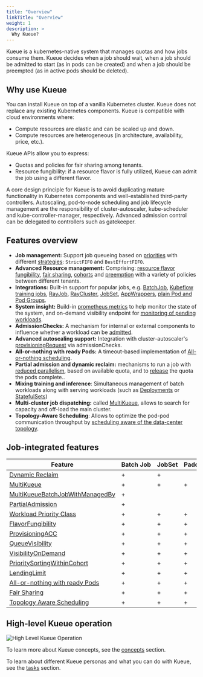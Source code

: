 ```yaml
---
title: "Overview"
linkTitle: "Overview"
weight: 1
description: >
  Why Kueue?
---
```


Kueue is a kubernetes-native system that manages quotas and how jobs consume them. Kueue decides when a job should wait, when a job should be admitted to start (as in pods can be created) and when a job should be preempted (as in active pods should be deleted).

## Why use Kueue

You can install Kueue on top of a vanilla Kubernetes cluster. Kueue does not replace any existing Kubernetes components. Kueue is compatible with cloud environments where:

* Compute resources are elastic and can be scaled up and down.
* Compute resources are heterogeneous (in architecture, availability, price, etc.).

Kueue APIs allow you to express:

* Quotas and policies for fair sharing among tenants.
* Resource fungibility: if a resource flavor is fully utilized, Kueue can admit the job using a different flavor.

A core design principle for Kueue is to avoid duplicating mature functionality in Kubernetes components and well-established third-party controllers. Autoscaling, pod-to-node scheduling and job lifecycle management are the responsibility of cluster-autoscaler, kube-scheduler and kube-controller-manager, respectively. Advanced admission control can be delegated to controllers such as gatekeeper.

## Features overview

- **Job management:** Support job queueing based on [priorities](/docs/concepts/workload/#priority) with different [strategies](/docs/concepts/cluster_queue/#queueing-strategy): `StrictFIFO` and `BestEffortFIFO`.
- **Advanced Resource management:** Comprising: [resource flavor fungibility](/docs/concepts/cluster_queue/#flavorfungibility), [fair sharing](/docs/concepts/preemption/#fair-sharing), [cohorts](/docs/concepts/cluster_queue/#cohort) and [preemption](/docs/concepts/cluster_queue/#preemption) with a variety of policies between different tenants.
- **Integrations:** Built-in support for popular jobs, e.g. [BatchJob](/docs/tasks/run/jobs/), [Kubeflow training jobs](/docs/tasks/run/kubeflow/), [RayJob](/docs/tasks/run/rayjobs/), [RayCluster](/docs/tasks/run/rayclusters/), [JobSet](/docs/tasks/run/jobsets/),  [AppWrappers](/docs/tasks/run/appwrappers/), [plain Pod and Pod Groups](/docs/tasks/run/plain_pods/).
- **System insight:** Build-in [prometheus metrics](/docs/reference/metrics/) to help monitor the state of the system, and on-demand visibility endpoint for [monitoring of pending workloads](/docs/tasks/manage/monitor_pending_workloads/pending_workloads_on_demand/).
- **AdmissionChecks:** A mechanism for internal or external components to influence whether a workload can be [admitted](/docs/concepts/admission_check/).
- **Advanced autoscaling support:** Integration with cluster-autoscaler's [provisioningRequest](/docs/admission-check-controllers/provisioning/#job-using-a-provisioningrequest) via admissionChecks.
- **All-or-nothing with ready Pods:** A timeout-based implementation of [All-or-nothing scheduling](/docs/tasks/manage/setup_wait_for_pods_ready/).
- **Partial admission and dynamic reclaim:** mechanisms to run a job with [reduced parallelism](/docs/tasks/run/jobs/#partial-admission), based on available quota, and to [release](/docs/concepts/workload/#dynamic-reclaim) the quota the pods complete..
- **Mixing training and inference**: Simultaneous management of batch workloads along with serving workloads (such as [Deployments](/docs/tasks/run/deployment/) or [StatefulSets](/docs/tasks/run/statefulset/))
- **Multi-cluster job dispatching:** called [MultiKueue](/docs/concepts/multikueue/), allows to search for capacity and off-load the main cluster.
- **Topology-Aware Scheduling**: Allows to optimize the pod-pod communication throughput by [scheduling aware of the data-center topology](/docs/concepts/topology_aware_scheduling/).

## Job-integrated features

| Feature                                                                                                         | Batch&nbsp;Job | JobSet | PaddleJob | PytorchJob | TFJob | XGBoostJob | MPIJob | Pod | RayCluster | RayJob | AppWrapper |
|-----------------------------------------------------------------------------------------------------------------|----------------|--------|-----------|------------|-------|------------|--------|-----|------------|--------|------------|
| [Dynamic Reclaim](/docs/concepts/workload/#dynamic-reclaim)                                                     | +              | +      |           |            |       |            |        | +   |            |        |            |
| [MultiKueue](/docs/concepts/multikueue/)                                                                        | +              | +      | +         | +          | +     | +          | +      |     | +          | +      |            |
| [MultiKueueBatchJobWithManagedBy](/docs/concepts/multikueue/#multikueuebatchjobwithmanagedby-enabled)           | +              |        |           |            |       |            |        |     |            |        |            |
| [PartialAdmission](/docs/tasks/run/jobs/#partial-admission)                                                     | +              |        |           |            |       |            |        |     |            |        |            |
| [Workload Priority Class](/docs/concepts/workload_priority_class/)                                              | +              | +      | +         | +          | +     | +          | +      | +   | +          | +      | +          |
| [FlavorFungibility](/docs/concepts/cluster_queue/#flavorfungibility)                                            | +              | +      | +         | +          | +     | +          | +      | +   | +          | +      | +          |
| [ProvisioningACC](/docs/admission-check-controllers/provisioning/)                                              | +              | +      | +         | +          | +     | +          | +      | +   | +          | +      | +          |
| [QueueVisibility](/docs/tasks/manage/monitor_pending_workloads/pending_workloads_in_status/)                    | +              | +      | +         | +          | +     | +          | +      | +   | +          | +      | +          |
| [VisibilityOnDemand](/docs/tasks/manage/monitor_pending_workloads/pending_workloads_on_demand/)                 | +              | +      | +         | +          | +     | +          | +      | +   | +          | +      | +          |
| [PrioritySortingWithinCohort](/docs/concepts/cluster_queue/#flavors-and-borrowing-semantics)                    | +              | +      | +         | +          | +     | +          | +      | +   | +          | +      | +          |
| [LendingLimit](/docs/concepts/cluster_queue/#lendinglimit)                                                      | +              | +      | +         | +          | +     | +          | +      | +   | +          | +      | +          |
| [All-or-nothing with ready Pods](/docs/concepts/workload/#all-or-nothing-semantics-for-job-resource-assignment) | +              | +      | +         | +          | +     | +          | +      | +   | +          | +      | +          |
| [Fair Sharing](/docs/concepts/preemption/#fair-sharing)                                                         | +              | +      | +         | +          | +     | +          | +      | +   | +          | +      | +          |
| [Topology Aware Scheduling](/docs/concepts/topology_aware_scheduling)                                           | +              | +      | +         | +          | +     | +          | +      | +   | +          | +      |            |

## High-level Kueue operation

![High Level Kueue Operation](/images/theory-of-operation.svg)

To learn more about Kueue concepts, see the [concepts](/docs/concepts) section.

To learn about different Kueue personas and what you can do with Kueue, see the [tasks](/docs/tasks) section.
